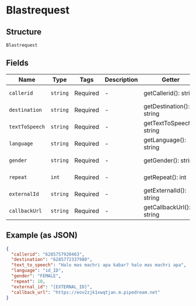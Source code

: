 
# Blastrequest

## Structure

`Blastrequest`

## Fields

| Name | Type | Tags | Description | Getter | Setter |
|  --- | --- | --- | --- | --- | --- |
| `callerid` | `string` | Required | - | getCallerid(): string | setCallerid(string callerid): void |
| `destination` | `string` | Required | - | getDestination(): string | setDestination(string destination): void |
| `textToSpeech` | `string` | Required | - | getTextToSpeech(): string | setTextToSpeech(string textToSpeech): void |
| `language` | `string` | Required | - | getLanguage(): string | setLanguage(string language): void |
| `gender` | `string` | Required | - | getGender(): string | setGender(string gender): void |
| `repeat` | `int` | Required | - | getRepeat(): int | setRepeat(int repeat): void |
| `externalId` | `string` | Required | - | getExternalId(): string | setExternalId(string externalId): void |
| `callbackUrl` | `string` | Required | - | getCallbackUrl(): string | setCallbackUrl(string callbackUrl): void |

## Example (as JSON)

```json
{
  "callerid": "6285757920463",
  "destination": "6285772337980",
  "text_to_speech": "Halo mas machri apa kabar? halo mas machri apa",
  "language": "id_ID",
  "gender": "FEMALE",
  "repeat": 10,
  "external_id": "[EXTERNAL_ID]",
  "callback_url": "https://eov2zjk1xwqtjan.m.pipedream.net"
}
```

